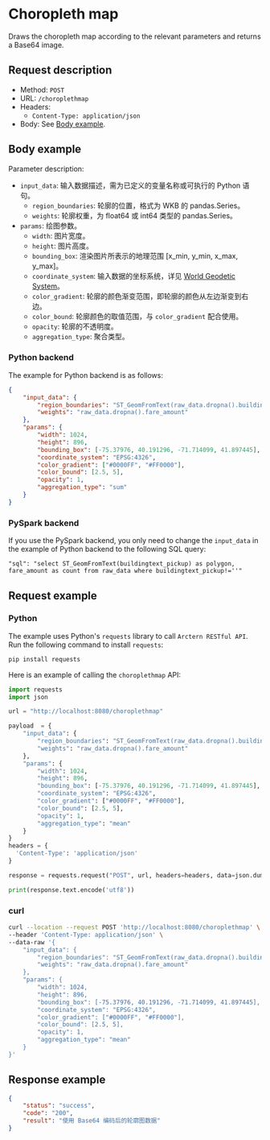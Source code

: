 # Choropleth map

Draws the choropleth map according to the relevant parameters and returns a Base64 image.

## Request description

- Method: `POST`
- URL: `/choroplethmap`
- Headers:
    - `Content-Type: application/json`
- Body: See [Body example](#Body-example).

## Body example

Parameter description:

- `input_data`: 输入数据描述，需为已定义的变量名称或可执行的 Python 语句。
    - `region_boundaries`: 轮廓的位置，格式为 WKB 的 pandas.Series。
    - `weights`: 轮廓权重，为 float64 或 int64 类型的 pandas.Series。
- `params`: 绘图参数。
    - `width`: 图片宽度。
    - `height`: 图片高度。
    - `bounding_box`: 渲染图片所表示的地理范围 [x_min, y_min, x_max, y_max]。
    - `coordinate_system`: 输入数据的坐标系统，详见 [World Geodetic System](https://en.wikipedia.org/wiki/World_Geodetic_System)。
    - `color_gradient`: 轮廓的颜色渐变范围，即轮廓的颜色从左边渐变到右边。
    - `color_bound`: 轮廓颜色的取值范围，与 `color_gradient` 配合使用。
    - `opacity`: 轮廓的不透明度。
    - `aggregation_type`: 聚合类型。

### Python backend

The example for Python backend is as follows:

```json
{
    "input_data": {
        "region_boundaries": "ST_GeomFromText(raw_data.dropna().buildingtext_pickup)",
        "weights": "raw_data.dropna().fare_amount"
    },
    "params": {
        "width": 1024,
        "height": 896,
        "bounding_box": [-75.37976, 40.191296, -71.714099, 41.897445],
        "coordinate_system": "EPSG:4326",
        "color_gradient": ["#0000FF", "#FF0000"],
        "color_bound": [2.5, 5],
        "opacity": 1,
        "aggregation_type": "sum"
    }
}
```

### PySpark backend

If you use the PySpark backend, you only need to change the `input_data` in the example of Python backend to the following SQL query:

```
"sql": "select ST_GeomFromText(buildingtext_pickup) as polygon, fare_amount as count from raw_data where buildingtext_pickup!=''"
```

## Request example

### Python

The example uses Python's `requests` library to call `Arctern RESTful API`. Run the following command to install `requests`:

```bash
pip install requests
```

Here is an example of calling the `choroplethmap` API:

```python
import requests
import json

url = "http://localhost:8080/choroplethmap"

payload  = {
    "input_data": {
        "region_boundaries": "ST_GeomFromText(raw_data.dropna().buildingtext_pickup)",
        "weights": "raw_data.dropna().fare_amount"
    },
    "params": {
        "width": 1024,
        "height": 896,
        "bounding_box": [-75.37976, 40.191296, -71.714099, 41.897445],
        "coordinate_system": "EPSG:4326",
        "color_gradient": ["#0000FF", "#FF0000"],
        "color_bound": [2.5, 5],
        "opacity": 1,
        "aggregation_type": "mean"
    }
}
headers = {
  'Content-Type': 'application/json'
}

response = requests.request("POST", url, headers=headers, data=json.dumps(payload))

print(response.text.encode('utf8'))
```

### curl

```bash
curl --location --request POST 'http://localhost:8080/choroplethmap' \
--header 'Content-Type: application/json' \
--data-raw '{
    "input_data": {
        "region_boundaries": "ST_GeomFromText(raw_data.dropna().buildingtext_pickup)",
        "weights": "raw_data.dropna().fare_amount"
    },
    "params": {
        "width": 1024,
        "height": 896,
        "bounding_box": [-75.37976, 40.191296, -71.714099, 41.897445],
        "coordinate_system": "EPSG:4326",
        "color_gradient": ["#0000FF", "#FF0000"],
        "color_bound": [2.5, 5],
        "opacity": 1,
        "aggregation_type": "mean"
    }
}'
```

## Response example

```json
{
    "status": "success",
    "code": "200",
    "result": "使用 Base64 编码后的轮廓图数据"
}
```